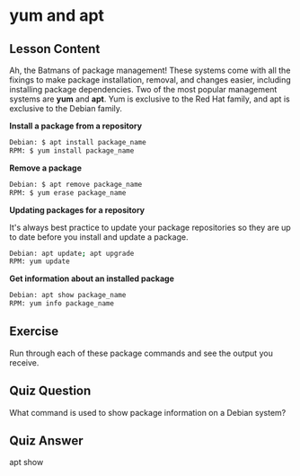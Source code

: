 # yum and apt

## Lesson Content

Ah, the Batmans of package management! These systems come with all the fixings to make package installation, removal, and changes easier, including installing package dependencies. Two of the most popular management systems are **yum** and **apt**. Yum is exclusive to the Red Hat family, and apt is exclusive to the Debian family.

**Install a package from a repository**

```bash
Debian: $ apt install package_name
RPM: $ yum install package_name
```

**Remove a package**

```bash
Debian: $ apt remove package_name
RPM: $ yum erase package_name
```

**Updating packages for a repository**

It's always best practice to update your package repositories so they are up to date before you install and update a package.

```bash
Debian: apt update; apt upgrade
RPM: yum update
```

**Get information about an installed package**

```bash
Debian: apt show package_name
RPM: yum info package_name
```

## Exercise

Run through each of these package commands and see the output you receive.

## Quiz Question

What command is used to show package information on a Debian system?

## Quiz Answer

apt show

